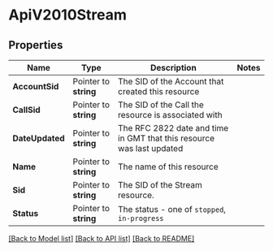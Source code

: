 # ApiV2010Stream

## Properties

Name | Type | Description | Notes
------------ | ------------- | ------------- | -------------
**AccountSid** | Pointer to **string** | The SID of the Account that created this resource |
**CallSid** | Pointer to **string** | The SID of the Call the resource is associated with |
**DateUpdated** | Pointer to **string** | The RFC 2822 date and time in GMT that this resource was last updated |
**Name** | Pointer to **string** | The name of this resource |
**Sid** | Pointer to **string** | The SID of the Stream resource. |
**Status** | Pointer to **string** | The status - one of `stopped`, `in-progress` |

[[Back to Model list]](../README.md#documentation-for-models) [[Back to API list]](../README.md#documentation-for-api-endpoints) [[Back to README]](../README.md)


